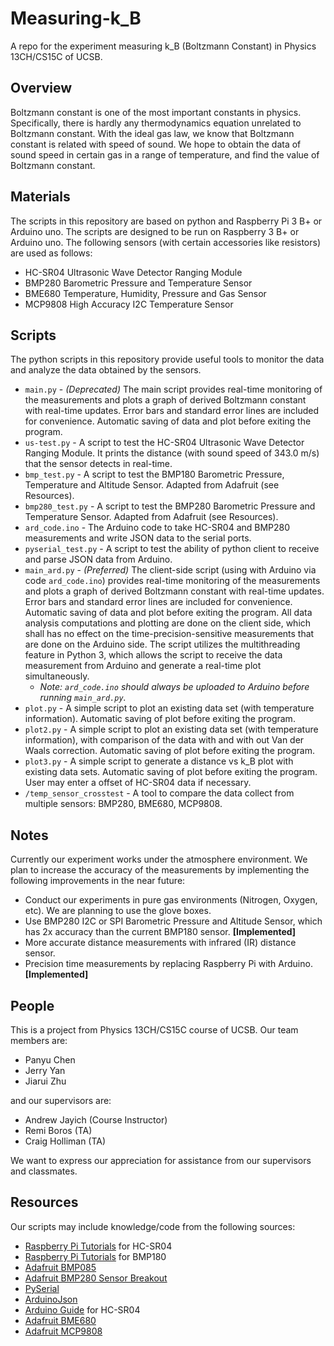 # Measuring-k_B
A repo for the experiment measuring k_B (Boltzmann Constant) in Physics 13CH/CS15C of UCSB.

## Overview
Boltzmann constant is one of the most important constants in physics. Specifically, there is hardly any thermodynamics equation unrelated to Boltzmann constant. With the ideal gas law, we know that Boltzmann constant is related with speed of sound. We hope to obtain the data of sound speed in certain gas in a range of temperature, and find the value of Boltzmann constant.

## Materials
The scripts in this repository are based on python and Raspberry Pi 3 B+ or Arduino uno. The scripts are designed to be run on Raspberry 3 B+ or Arduino uno. The following sensors (with certain accessories like resistors) are used as follows:
  * HC-SR04 Ultrasonic Wave Detector Ranging Module
  * BMP280 Barometric Pressure and Temperature Sensor
  * BME680 Temperature, Humidity, Pressure and Gas Sensor
  * MCP9808 High Accuracy I2C Temperature Sensor

## Scripts
The python scripts in this repository provide useful tools to monitor the data and analyze the data obtained by the sensors.
  * `main.py` - *(Deprecated)* The main script provides real-time monitoring of the measurements and plots a graph of derived Boltzmann constant with real-time updates. Error bars and standard error lines are included for convenience. Automatic saving of data and plot before exiting the program.
  * `us-test.py` - A script to test the HC-SR04 Ultrasonic Wave Detector Ranging Module. It prints the distance (with sound speed of 343.0 m/s) that the sensor detects in real-time.
  * `bmp_test.py` - A script to test the BMP180 Barometric Pressure, Temperature and Altitude Sensor. Adapted from Adafruit (see Resources).
  * `bmp280_test.py` - A script to test the BMP280 Barometric Pressure and Temperature Sensor. Adapted from Adafruit (see Resources).
  * `ard_code.ino` - The Arduino code to take HC-SR04 and BMP280 measurements and write JSON data to the serial ports.
  * `pyserial_test.py` - A script to test the ability of python client to receive and parse JSON data from Arduino.
  * `main_ard.py` - *(Preferred)* The client-side script (using with Arduino via code `ard_code.ino`) provides real-time monitoring of the measurements and plots a graph of derived Boltzmann constant with real-time updates. Error bars and standard error lines are included for convenience. Automatic saving of data and plot before exiting the program. All data analysis computations and plotting are done on the client side, which shall has no effect on the time-precision-sensitive measurements that are done on the Arduino side. The script utilizes the multithreading feature in Python 3, which allows the script to receive the data measurement from Arduino and generate a real-time plot simultaneously.
    * *Note: `ard_code.ino` should always be uploaded to Arduino before running `main_ard.py`.*
  * `plot.py` - A simple script to plot an existing data set (with temperature information). Automatic saving of plot before exiting the program.
  * `plot2.py` - A simple script to plot an existing data set (with temperature information), with comparison of the data with and with out Van der Waals correction. Automatic saving of plot before exiting the program.
  * `plot3.py` - A simple script to generate a distance vs k_B plot with existing data sets. Automatic saving of plot before exiting the program. User may enter a offset of HC-SR04 data if necessary.
  * `/temp_sensor_crosstest` - A tool to compare the data collect from multiple sensors: BMP280, BME680, MCP9808.

## Notes
Currently our experiment works under the atmosphere environment. We plan to increase the accuracy of the measurements by implementing the following improvements in the near future:

* Conduct our experiments in pure gas environments (Nitrogen, Oxygen, etc). We are planning to use the glove boxes.
* Use BMP280 I2C or SPI Barometric Pressure and Altitude Sensor, which has 2x accuracy than the current BMP180 sensor. **[Implemented]**
* More accurate distance measurements with infrared (IR) distance sensor.
* Precision time measurements by replacing Raspberry Pi with Arduino. **[Implemented]**

## People
This is a project from Physics 13CH/CS15C course of UCSB. Our team members are:
  * Panyu Chen
  * Jerry Yan
  * Jiarui Zhu

and our supervisors are:
  * Andrew Jayich (Course Instructor)
  * Remi Boros (TA)
  * Craig Holliman (TA)

We want to express our appreciation for assistance from our supervisors and classmates.

## Resources
Our scripts may include knowledge/code from the following sources:
  * [Raspberry Pi Tutorials](https://tutorials-raspberrypi.com/raspberry-pi-ultrasonic-sensor-hc-sr04/) for HC-SR04
  * [Raspberry Pi Tutorials](https://tutorials-raspberrypi.com/raspberry-pi-and-i2c-air-pressure-sensor-bmp180/) for BMP180
  * [Adafruit BMP085](https://github.com/adafruit/Adafruit_Python_BMP)
  * [Adafruit BMP280 Sensor Breakout](https://learn.adafruit.com/adafruit-bmp280-barometric-pressure-plus-temperature-sensor-breakout/)
  * [PySerial](https://pyserial.readthedocs.io/en/latest/index.html)
  * [ArduinoJson](https://arduinojson.org)
  * [Arduino Guide](https://randomnerdtutorials.com/complete-guide-for-ultrasonic-sensor-hc-sr04/) for HC-SR04
  * [Adafruit BME680](https://learn.adafruit.com/adafruit-bme680-humidity-temperature-barometic-pressure-voc-gas/arduino-wiring-test)
  * [Adafruit MCP9808](https://learn.adafruit.com/adafruit-mcp9808-precision-i2c-temperature-sensor-guide/arduino-code)
